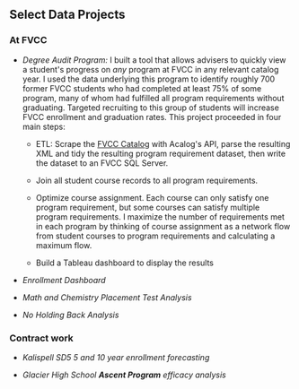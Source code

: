 ## Select Data Projects

### At FVCC

- *Degree Audit Program:* I built a tool that allows advisers to quickly view a student's progress on *any* program at FVCC in any relevant catalog year. I used the data underlying this program to identify roughly 700 former FVCC students who had completed at least 75\% of some program, many of whom had fulfilled all program requirements without graduating. Targeted recruiting to this group of students will increase FVCC enrollment and graduation rates.   This project proceeded in four main steps:

    - ETL: Scrape the [FVCC Catalog](https://catalog.fvcc.edu/) with Acalog's API, parse the resulting XML and tidy the resulting program requirement dataset, then write the dataset to an FVCC SQL Server. 
    
    -  Join all student course records to all program requirements. 
    
    - Optimize course assignment. Each course can only satisfy one program requirement, but some courses can satisfy multiple program requirements. I maximize the number of requirements met in each program by thinking of course assignment as a network flow from student courses to program requirements and calculating a maximum flow. 
    
    - Build a Tableau dashboard to display the results  
    
- *Enrollment Dashboard*

- *Math and Chemistry Placement Test Analysis* 

- *No Holding Back Analysis*

### Contract work

- *Kalispell SD5 5 and 10 year enrollment forecasting*

- *Glacier High School **Ascent Program** efficacy analysis*